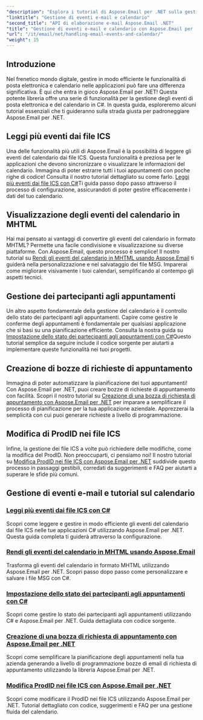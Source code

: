 ```yaml
---
"description": "Esplora i tutorial di Aspose.Email per .NET sulla gestione degli eventi email e del calendario. Scopri tecniche per migliorare in modo efficiente le tue applicazioni C#."
"linktitle": "Gestione di eventi e-mail e calendario"
"second_title": "API di elaborazione e-mail Aspose.Email .NET"
"title": "Gestione di eventi e-mail e calendario con Aspose.Email per .NET"
"url": "/it/email/net/handling-email-events-and-calendar/"
"weight": 15
---
```


## Introduzione

Nel frenetico mondo digitale, gestire in modo efficiente le funzionalità di posta elettronica e calendario nelle applicazioni può fare una differenza significativa. È qui che entra in gioco Aspose.Email per .NET! Questa potente libreria offre una serie di funzionalità per la gestione degli eventi di posta elettronica e del calendario in C#. In questa guida, esploreremo alcuni tutorial essenziali che ti guideranno sulla strada giusta per padroneggiare Aspose.Email per .NET.

## Leggi più eventi dai file ICS

Una delle funzionalità più utili di Aspose.Email è la possibilità di leggere gli eventi del calendario dai file ICS. Questa funzionalità è preziosa per le applicazioni che devono sincronizzare o visualizzare le informazioni del calendario. Immagina di poter estrarre tutti i tuoi appuntamenti con poche righe di codice! Consulta il nostro tutorial dettagliato su come farlo. [Leggi più eventi dai file ICS con C#](./read-multiple-events-from-ics-files-with-csharp/)Ti guida passo dopo passo attraverso il processo di configurazione, assicurandoti di poter gestire efficacemente i dati del tuo calendario. 

## Visualizzazione degli eventi del calendario in MHTML 

Hai mai pensato ai vantaggi di convertire gli eventi del calendario in formato MHTML? Permette una facile condivisione e visualizzazione su diverse piattaforme. Con Aspose.Email, questo processo è semplice! Il nostro tutorial su [Rendi gli eventi del calendario in MHTML usando Aspose.Email](./render-calendar-events-in-mhtml/) ti guiderà nella personalizzazione e nel salvataggio dei file MSG. Imparerai come migliorare visivamente i tuoi calendari, semplificando al contempo gli aspetti tecnici.

## Gestione dei partecipanti agli appuntamenti

Un altro aspetto fondamentale della gestione del calendario è il controllo dello stato dei partecipanti agli appuntamenti. Capire come gestire le conferme degli appuntamenti è fondamentale per qualsiasi applicazione che si basi su una pianificazione efficiente. Consulta la nostra guida su [Impostazione dello stato dei partecipanti agli appuntamenti con C#](./setting-participant-status-for-appointment-attendees/)Questo tutorial semplice da seguire include il codice sorgente per aiutarti a implementare queste funzionalità nei tuoi progetti.

## Creazione di bozze di richieste di appuntamento 

Immagina di poter automatizzare la pianificazione dei tuoi appuntamenti! Con Aspose.Email per .NET, puoi creare bozze di richieste di appuntamento con facilità. Scopri il nostro tutorial su [Creazione di una bozza di richiesta di appuntamento con Aspose.Email per .NET](./creating-draft-appointment-request/) per imparare a semplificare il processo di pianificazione per la tua applicazione aziendale. Apprezzerai la semplicità con cui puoi generare richieste a livello di programmazione.

## Modifica di ProdID nei file ICS 

Infine, la gestione dei file ICS a volte può richiedere delle modifiche, come la modifica del ProdID. Non preoccuparti, ci pensiamo noi! Il nostro tutorial su [Modifica ProdID nei file ICS con Aspose.Email per .NET](./modify-prodid-in-ics-files/) suddivide questo processo in passaggi gestibili, corredati da suggerimenti e FAQ per aiutarti a superare le sfide più comuni.

## Gestione di eventi e-mail e tutorial sul calendario
### [Leggi più eventi dai file ICS con C#](./read-multiple-events-from-ics-files-with-csharp/)
Scopri come leggere e gestire in modo efficiente gli eventi del calendario dai file ICS nelle tue applicazioni C# utilizzando Aspose.Email per .NET. Questa guida completa ti guiderà attraverso la configurazione.
### [Rendi gli eventi del calendario in MHTML usando Aspose.Email](./render-calendar-events-in-mhtml/)
Trasforma gli eventi del calendario in formato MHTML utilizzando Aspose.Email per .NET. Scopri passo dopo passo come personalizzare e salvare i file MSG con C#.
### [Impostazione dello stato dei partecipanti agli appuntamenti con C#](./setting-participant-status-for-appointment-attendees/)
Scopri come gestire lo stato dei partecipanti agli appuntamenti utilizzando C# e Aspose.Email per .NET. Guida dettagliata con codice sorgente.
### [Creazione di una bozza di richiesta di appuntamento con Aspose.Email per .NET](./creating-draft-appointment-request/)
Scopri come semplificare la pianificazione degli appuntamenti nella tua azienda generando a livello di programmazione bozze di email di richiesta di appuntamento utilizzando la libreria Aspose.Email per .NET.
### [Modifica ProdID nei file ICS con Aspose.Email per .NET](./modify-prodid-in-ics-files/)
Scopri come modificare il ProdID nei file ICS utilizzando Aspose.Email per .NET. Tutorial dettagliato con codice, suggerimenti e FAQ per una gestione fluida del calendario.